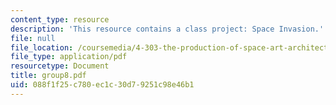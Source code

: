 ```yaml
---
content_type: resource
description: 'This resource contains a class project: Space Invasion.'
file: null
file_location: /coursemedia/4-303-the-production-of-space-art-architecture-and-urbanism-in-dialogue-fall-2006/088f1f25c780ec1c30d79251c98e46b1_group8.pdf
file_type: application/pdf
resourcetype: Document
title: group8.pdf
uid: 088f1f25-c780-ec1c-30d7-9251c98e46b1
---
```

